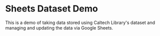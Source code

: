 
# Sheets Dataset Demo

This is a demo of taking data stored using Caltech Library's dataset and managing and updating the data via Google Sheets.

